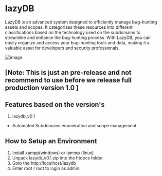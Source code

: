 # lazyDB
LazyDB is an advanced system designed to efficiently manage bug-hunting assets and scopes. It categorizes these resources into different classifications based on the technology used on the subdomains to streamline and enhance the bug-hunting process. With LazyDB, you can easily organize and access your bug-hunting tools and data, making it a valuable asset for developers and security professionals.

![image](https://github.com/user-attachments/assets/93a843ae-4822-433f-b827-51fb943cdcfb)

## [Note: This is just an pre-release and not recommend to use before we release full production version 1.0 ]

## Features based on the version's
1. lazydb_v0.1
  - Automated Subdomains enumeration and scope management


## How to Setup an Environment
1. Install xampp(windows) or lammp (linux)
2. Unpack lazydb_v0.1.zip into the htdocs folder
3. Goto the http://localhost/lazydb
4. Enter root / root to login as admin.


